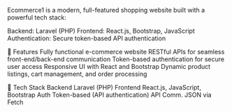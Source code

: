 Ecommerce1 is a modern, full-featured shopping website built with a powerful tech stack:

Backend: Laravel (PHP)
Frontend: React.js, Bootstrap, JavaScript
Authentication: Secure token-based API authentication

🚀 Features
Fully functional e-commerce website
RESTful APIs for seamless front-end/back-end communication
Token-based authentication for secure user access
Responsive UI with React and Bootstrap
Dynamic product listings, cart management, and order processing

🧩 Tech Stack
Backend	Laravel (PHP)
Frontend	React.js, JavaScript, Bootstrap
Auth	Token-based (API authentication)
API Comm.	JSON via  Fetch
